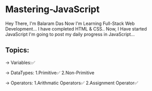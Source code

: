 # Mastering-JavaScript
Hey There, I'm Balaram Das 
Now I'm Learning Full-Stack Web Development...
I have completed HTML & CSS..
Now, I Have started JavaScript 
I'm going to post my daily progress in JavaScript...

## Topics:

-> Variables:✅

-> DataTypes:
    1.Primitive✅
    2.Non-Primitive
    
-> Operators:
    1.Arithmatic Operators✅
    2.Assignment Operator✅
